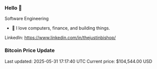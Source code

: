 ### Hello 🤙  

Software Engineering

- 🔭 I love computers, finance, and building things.
  
LinkedIn: https://www.linkedin.com/in/thejustinbishop/  








































































































































































































































































































































































































































































































































































### Bitcoin Price Update
Last updated: 2025-05-31 17:17:40 UTC
Current price: $104,544.00 USD
